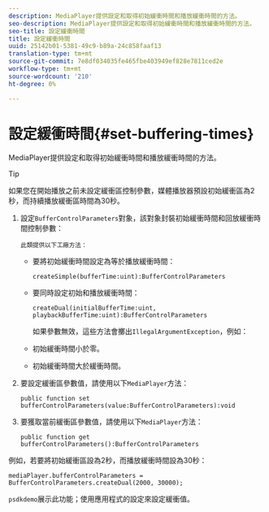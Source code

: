 ```yaml
---
description: MediaPlayer提供設定和取得初始緩衝時間和播放緩衝時間的方法。
seo-description: MediaPlayer提供設定和取得初始緩衝時間和播放緩衝時間的方法。
seo-title: 設定緩衝時間
title: 設定緩衝時間
uuid: 25142b01-5381-49c9-b89a-24c858faaf13
translation-type: tm+mt
source-git-commit: 7e8df034035fe465fbe403949ef828e7811ced2e
workflow-type: tm+mt
source-wordcount: '210'
ht-degree: 0%

---
```



# 設定緩衝時間{#set-buffering-times}

MediaPlayer提供設定和取得初始緩衝時間和播放緩衝時間的方法。

>[!TIP]
>
>如果您在開始播放之前未設定緩衝區控制參數，媒體播放器預設初始緩衝區為2秒，而持續播放緩衝區時間為30秒。

1. 設定`BufferControlParameters`對象，該對象封裝初始緩衝時間和回放緩衝時間控制參數：

       此類提供以下工廠方法：
   
   * 要將初始緩衝時間設定為等於播放緩衝時間：

      ```
      createSimple(bufferTime:uint):BufferControlParameters
      ```

   * 要同時設定初始和播放緩衝時間：

      ```
      createDual(initialBufferTime:uint, playbackBufferTime:uint):BufferControlParameters 
      ```

      如果參數無效，這些方法會擲出`IllegalArgumentException`，例如：

   * 初始緩衝時間小於零。
   * 初始緩衝時間大於緩衝時間。

1. 要設定緩衝區參數值，請使用以下`MediaPlayer`方法：

   ```
   public function set bufferControlParameters(value:BufferControlParameters):void
   ```

1. 要獲取當前緩衝區參數值，請使用以下`MediaPlayer`方法：

   ```
   public function get bufferControlParameters():BufferControlParameters
   ```

<!--<a id="example_B5C5004188574D8D8AB8525742767280"></a>-->

例如，若要將初始緩衝區設為2秒，而播放緩衝時間設為30秒：

```
mediaPlayer.bufferControlParameters = BufferControlParameters.createDual(2000, 30000); 
```

`psdkdemo`展示此功能；使用應用程式的設定來設定緩衝值。
